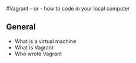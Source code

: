 #Vagrant - or - how to code in your local computer
## General 
* What is a virtual machine
* What is Vagrant
* Who wrote Vagrant

